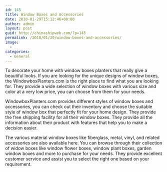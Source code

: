 ```yaml
---
id: 145
title: Window Boxes and Accessories
date: 2010-01-29T15:12:46+00:00
author: admin
layout: post
guid: http://chinashipweb.com/?p=145
permalink: /2010/01/29/window-boxes-and-accessories/
image:
  - 
categories:
  - General
---
```

To decorate your home with window boxes planters that really give a beautiful looks. If you are looking for the unique designs of window boxes, the WindowboxPlanters.com is the right place to find what you are looking for. They provide a wide selection of window boxes with various size and color at a very low price, you can choose from them for your needs.

WindowboxPlanters.com provides different styles of window boxes and accessories, you can check out their inventory and choose the suitable style of window box that perfectly fit for your home design. They provide the free shipping facility for all their window boxes. They provide all the information about their product with features that help you to make a decision easier.

The various material window boxes like fiberglass, metal, vinyl, and related accessories are also available here. You can browse through their collection of widow boxes like window flower boxes, window plant boxes, garden window boxes and more to purchase for your needs. They provide excellent customer service and assist you to select the right one based on your requirement.